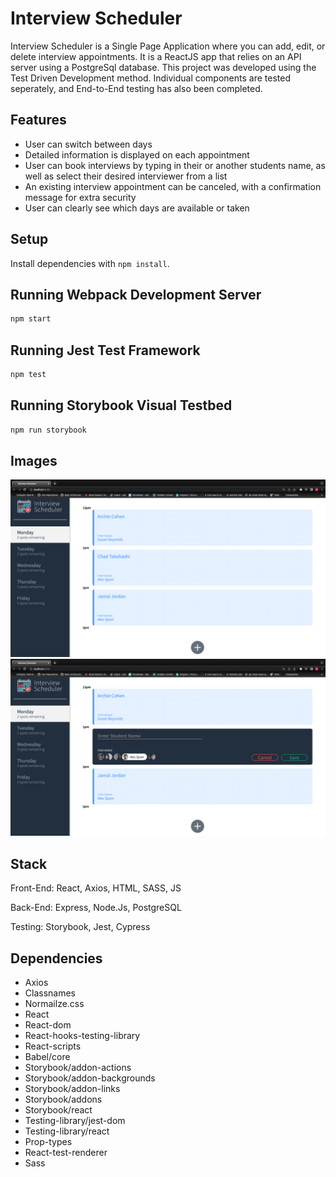 # Interview Scheduler

Interview Scheduler is a Single Page Application where you can add, edit, or delete interview appointments. It is a ReactJS app that relies on an API server using a PostgreSql database. This project was developed using the Test Driven Development method. Individual components are tested seperately, and End-to-End testing has also been completed.

## Features

- User can switch between days
- Detailed information is displayed on each appointment
- User can book interviews by typing in their or another students name, as well as select their desired interviewer from a list
- An existing interview appointment can be canceled, with a confirmation message for extra security
- User can clearly see which days are available or taken

## Setup

Install dependencies with `npm install`.

## Running Webpack Development Server

```sh
npm start
```

## Running Jest Test Framework

```sh
npm test
```

## Running Storybook Visual Testbed

```sh
npm run storybook
```

## Images

!["Created Appointments"](./public/images/InterviewScheduler1.png)
!["Editing Appointment"](./public/images/InterviewScheduler2.png)

## Stack

Front-End: React, Axios, HTML, SASS, JS

Back-End: Express, Node.Js, PostgreSQL

Testing: Storybook, Jest, Cypress

## Dependencies

- Axios
- Classnames
- Normailze.css
- React
- React-dom
- React-hooks-testing-library
- React-scripts
- Babel/core
- Storybook/addon-actions
- Storybook/addon-backgrounds
- Storybook/addon-links
- Storybook/addons
- Storybook/react
- Testing-library/jest-dom
- Testing-library/react
- Prop-types
- React-test-renderer
- Sass

